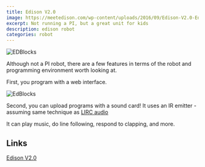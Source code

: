 ```yaml
---
title: Edison V2.0
image: https://meetedison.com/wp-content/uploads/2016/09/Edison-V2.0-Educational-robot.jpg
excerpt: Not running a PI, but a great unit for kids
description: edison robot 
categories: robot
---
```

![EDBlocks](https://meetedison.com/wp-content/uploads/2016/09/EdBlocks-example.png)

Although not a PI robot, there are a few features in terms of the robot and programming environment worth looking at.

First, you program with a web interface.

![EdBlocks](https://meetedison.com/wp-content/uploads/2017/07/EdBlocks-environment_3.png)

Second, you can upload programs with a sound card! It uses an IR emitter - assuming same technique as [LIRC audio](http://www.lirc.org/html/audio.html)

It can play music, do line following, respond to clapping, and more.



## Links
[Edison V2.0](https://meetedison.com/robot-programming-software/)
